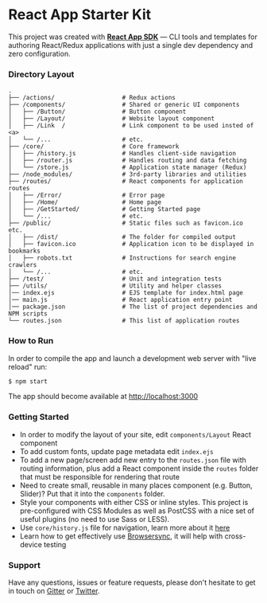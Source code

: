 # React App Starter Kit

This project was created with **[React App SDK](https://github.com/kriasoft/react-app)** — CLI
tools and templates for authoring React/Redux applications with just a single dev dependency and
zero configuration.


### Directory Layout

```shell
.
├── /actions/                   # Redux actions
├── /components/                # Shared or generic UI components
│   ├── /Button/                # Button component
│   ├── /Layout/                # Website layout component
│   ├── /Link  /                # Link component to be used insted of <a>
│   └── /...                    # etc.
├── /core/                      # Core framework
│   ├── /history.js             # Handles client-side navigation
│   ├── /router.js              # Handles routing and data fetching
│   └── /store.js               # Application state manager (Redux)
├── /node_modules/              # 3rd-party libraries and utilities
├── /routes/                    # React components for application routes
│   ├── /Error/                 # Error page
│   ├── /Home/                  # Home page
│   ├── /GetStarted/            # Getting Started page
│   └── /...                    # etc.
├── /public/                    # Static files such as favicon.ico etc.
│   ├── /dist/                  # The folder for compiled output
│   ├── favicon.ico             # Application icon to be displayed in bookmarks
│   ├── robots.txt              # Instructions for search engine crawlers
│   └── /...                    # etc.
├── /test/                      # Unit and integration tests
├── /utils/                     # Utility and helper classes
│── index.ejs                   # EJS template for index.html page
│── main.js                     # React application entry point
│── package.json                # The list of project dependencies and NPM scripts
└── routes.json                 # This list of application routes
```


### How to Run

In order to compile the app and launch a development web server with "live reload" run:

```sh
$ npm start
```

The app should become available at [http://localhost:3000](http://localhost:3000)

### Getting Started

- In order to modify the layout of your site, edit `components/Layout` React component
- To add custom fonts, update page metadata edit `index.ejs`
- To add a new page/screen add new entry to the `routes.json` file with routing information, plus
  add a React component inside the `routes` folder that must be responsible for rendering that route
- Need to create small, reusable in many places component (e.g. Button, Slider)? Put that it into
  the `components` folder.
- Style your components with either CSS or inline styles. This project is pre-configured with CSS
  Modules as well as PostCSS with a nice set of useful plugins (no need to use Sass or LESS).
- Use `core/history.js` file for navigation, learn more about it [here](https://github.com/ReactTraining/history/tree/master/docs)
- Learn how to get effectively use [Browsersync](https://browsersync.io/), it will help with
  cross-device testing


### Support

Have any questions, issues or feature requests, please don't hesitate to get in touch on
[Gitter](https://gitter.im/kriasoft/react-app) or [Twitter](https://twitter.com/ReactSDK).
